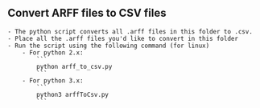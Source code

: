 ## Convert ARFF files to CSV files

    - The python script converts all .arff files in this folder to .csv.
    - Place all the .arff files you'd like to convert in this folder
    - Run the script using the following command (for linux)
        - For python 2.x:
            ```
            python arff_to_csv.py
            ```
        - For python 3.x:
            ```
            python3 arffToCsv.py
            ```
